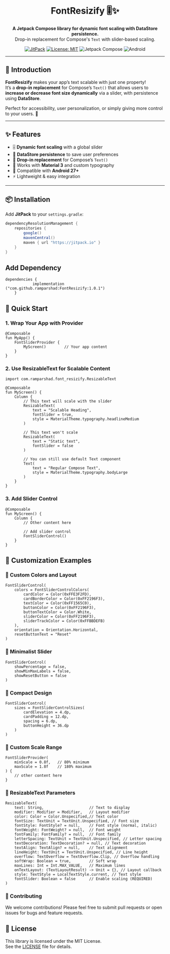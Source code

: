 <h1 align="center">FontResizify 🎚️✨</h1>
<p align="center">
  <b>A Jetpack Compose library for dynamic font scaling with DataStore persistence.</b><br/>
  Drop-in replacement for Compose's <code>Text</code> with slider-based scaling.  
</p>

<p align="center">
  <a href="https://jitpack.io/#RamParshad/FontResizify"><img src="https://jitpack.io/v/RamParshad/FontResizify.svg" alt="JitPack"></a>
  <a href="https://opensource.org/licenses/MIT"><img src="https://img.shields.io/badge/License-MIT-green.svg" alt="License: MIT"></a>
  <img src="https://img.shields.io/badge/Jetpack%20Compose-✓-blue" alt="Jetpack Compose">
  <img src="https://img.shields.io/badge/Android-27+-brightgreen" alt="Android">
</p>

---

## 🚀 Introduction

**FontResizify** makes your app’s text scalable with just one property!  
It’s a **drop-in replacement** for Compose’s `Text()` that allows users to **increase or decrease font size dynamically** via a slider, with persistence using **DataStore**.  

Perfect for accessibility, user personalization, or simply giving more control to your users. 🎉

---

## ✨ Features

- 🎚️ **Dynamic font scaling** with a global slider  
- 💾 **DataStore persistence** to save user preferences  
- 🔄 **Drop-in replacement** for Compose’s `Text()`  
- 🎨 Works with **Material 3** and custom typography  
- 📱 Compatible with **Android 27+**  
- ⚡ Lightweight & easy integration  

---

## 📦 Installation

Add **JitPack** to your `settings.gradle`:

```gradle
dependencyResolutionManagement {
    repositories {
        google()
        mavenCentral()
        maven { url "https://jitpack.io" }
    }
}
```

## Add Dependency

```
dependencies {
	        implementation ("com.github.ramparshad:FontResizify:1.0.1")
	}
```

## 🚀 Quick Start

### 1. Wrap Your App with Provider

```
@Composable
fun MyApp() {
    FontSliderProvider {
        MyScreen()        // Your app content
    }
}
```

### 2. Use ResizableText for Scalable Content

```
import com.ramparshad.font_resizify.ResizableText

@Composable
fun MyScreen() {
    Column {
        // This text will scale with the slider
        ResizableText(
            text = "Scalable Heading",
            fontSlider = true,
            style = MaterialTheme.typography.headlineMedium
        )
        
        // This text won't scale
        ResizableText(
            text = "Static text",
            fontSlider = false
        )
        
        // You can still use default Text component
        Text(
            text = "Regular Compose Text",
            style = MaterialTheme.typography.bodyLarge
        )
    }
}
```

### 3. Add Slider Control 

```
@Composable
fun MyScreen() {
    Column {
        // Other content here
        
        // Add slider control
        FontSliderControl()
    }
}
```

## 🎨 Customization Examples

### 📖 Custom Colors and Layout

```
FontSliderControl(
    colors = FontSliderControlColors(
        cardColor = Color(0xFFE3F2FD),
        cardBorderColor = Color(0xFF2196F3),
        textColor = Color(0xFF1565C0),
        buttonColor = Color(0xFF2196F3),
        buttonTextColor = Color.White,
        sliderColor = Color(0xFF2196F3),
        sliderTrackColor = Color(0xFFBBDEFB)
    ),
    orientation = Orientation.Horizontal,
    resetButtonText = "Reset"
)
```

### 📖 Minimalist Slider

```
FontSliderControl(
    showPercentage = false,
    showMinMaxLabels = false,
    showResetButton = false
)
```

### 📖 Compact Design

```
FontSliderControl(
    sizes = FontSliderControlSizes(
        cardElevation = 4.dp,
        cardPadding = 12.dp,
        spacing = 6.dp,
        buttonHeight = 36.dp
    )
)
```

### 📖 Custom Scale Range

```
FontSliderProvider(
    minScale = 0.8f,   // 80% minimum
    maxScale = 1.8f    // 180% maximum
) {
    // other content here
}
```

###  📖 ResizableText Parameters

```
ResizableText(
    text: String,                    // Text to display
    modifier: Modifier = Modifier,   // Layout modifier
    color: Color = Color.Unspecified,// Text color
    fontSize: TextUnit = TextUnit.Unspecified, // Font size
    fontStyle: FontStyle? = null,    // Font style (normal, italic)
    fontWeight: FontWeight? = null,  // Font weight
    fontFamily: FontFamily? = null,  // Font family
    letterSpacing: TextUnit = TextUnit.Unspecified, // Letter spacing
    textDecoration: TextDecoration? = null, // Text decoration
    textAlign: TextAlign? = null,    // Text alignment
    lineHeight: TextUnit = TextUnit.Unspecified, // Line height
    overflow: TextOverflow = TextOverflow.Clip, // Overflow handling
    softWrap: Boolean = true,        // Soft wrap
    maxLines: Int = Int.MAX_VALUE,   // Maximum lines
    onTextLayout: (TextLayoutResult) -> Unit = {}, // Layout callback
    style: TextStyle = LocalTextStyle.current, // Text style
    fontSlider: Boolean = false      // Enable scaling (REQUIRED)
)
```

###  🤝 Contributing
We welcome contributions! Please feel free to submit pull requests or open issues for bugs and feature requests.

## 📜 License

This library is licensed under the MIT License.  
See the [LICENSE](./LICENSE) file for details.











